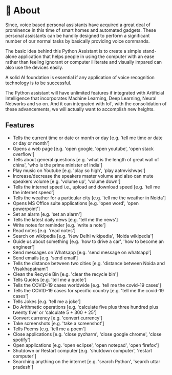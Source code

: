 # 🤖 About

Since, voice based personal assistants have acquired a great deal of prominence in this time of smart homes and automated gadgets. These personal assistants can be handily designed to perform a significant number of our normal tasks by basically providing voice commands.

The basic idea behind this Python Assistant is to create a simple stand-alone application that helps people in using the computer with an ease rather than feeling ignorant or computer illiterate and visually impared can also use the devices easily.

A solid AI foundation is essential if any application of voice recognition technology is to be successful.

The Python assistant will have unlimited features if integrated with Artificial Intelligence that incorporates Machine Learning, Deep Learning, Neural Networks and so on. And it can integrated with IoT, with the consolidation of these advancements, we will actually want to accomplish new heights.

## Features

* Tells the current time or date or month or day [e.g. 'tell me time or date or day or month']
* Opens a web page [e.g. 'open google, 'open youtube', 'open stack overflow']
* Tells about general questions [e.g. 'what is the length of great wall of china', 'who is the prime minister of india']
* Play music on Youtube [e.g. 'play so high', 'play aatmvishwas']
* Increase/decrease the speakers master volume and also can mute speakers volume [e.g. 'volume up', 'volume down']
* Tells the internet speed i.e., upload and download speed [e.g. 'tell me the internet speed']
* Tells the weather for a particular city [e.g. 'tell me the weather in Noida']
* Opens MS Office suite applications [e.g. 'open word', 'open powerpoint']
* Set an alarm [e.g. 'set an alarm']
* Tells the latest daily news [e.g. 'tell me the news']
* Write notes for reminder [e.g. 'write a note']
* Read notes [e.g. 'read notes']
* Search on wikipedia [e.g. 'New Delhi wikipedia', 'Noida wikipedia']
* Guide us about something [e.g. 'how to drive a car', 'how to become an engineer']
* Send messages on Whatsapp [e.g. 'send message on whatsapp']
* Send emails [e.g. 'send email']
* Tells the distance between two cities [e.g. 'distance between Noida and Visakhapatnam']
* Clean the Recycle Bin [e.g. 'clear the recycle bin']
* Tells Quotes [e.g. 'tell me a quote']
* Tells the COVID-19 cases worldwide [e.g. 'tell me the covid-19 cases']
* Tells the COVID-19 cases for specific country [e.g. 'tell me the covid-19 cases']
* Tells Jokes [e.g. 'tell me a joke']
* Do Arithmetic operations [e.g. 'calculate five plus three hundred plus twenty five' or 'calculate 5 + 300 + 25']
* Convert currency [e.g. 'convert currency']
* Take screenshots [e.g. 'take a screenshot']
* Tells Poems [e.g. 'tell me a poem']
* Close applications [e.g. 'close pycharm', 'close google chrome', 'close spotify']
* Open applications [e.g. 'open eclipse', 'open notepad', 'open firefox']
* Shutdown or Restart computer [e.g. 'shutdown computer', 'restart computer']
* Searching anything on the internet [e.g. 'search Python', 'search uttar pradesh']

